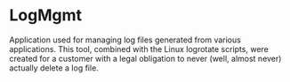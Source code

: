 # LogMgmt
Application used for managing log files generated from various applications.  This tool, combined with the Linux logrotate scripts, were created for a customer with a legal obligation to never (well, almost never) actually delete a log file.
